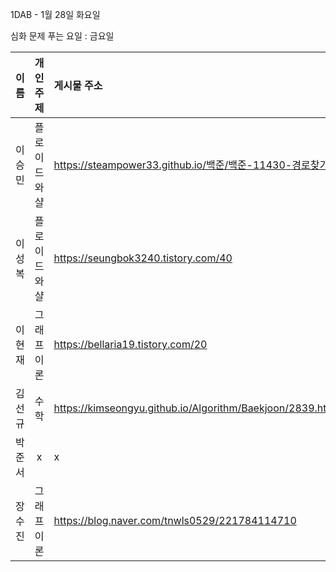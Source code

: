 1DAB - 1월 28일 화요일

심화 문제 푸는 요일 : 금요일

| 이름 | 개인 주제 | 게시물 주소 |
| :------: | :----------: | :---------------------------------------------------------- |
| 이승민 | 플로이드 와샬 | https://steampower33.github.io/백준/백준-11430-경로찾기/ |
| 이성복 | 플로이드 와샬 | https://seungbok3240.tistory.com/40 |
| 이현재 | 그래프 이론 | https://bellaria19.tistory.com/20 |
| 김선규 | 수학 | https://kimseongyu.github.io/Algorithm/Baekjoon/2839.html |
| 박준서 | x | x |
| 장수진 | 그래프 이론 | https://blog.naver.com/tnwls0529/221784114710 |